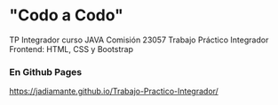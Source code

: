 # "Codo a Codo"
TP Integrador curso JAVA Comisión 23057
Trabajo Práctico Integrador Frontend: HTML, CSS y Bootstrap

### En Github Pages
https://jadiamante.github.io/Trabajo-Practico-Integrador/
